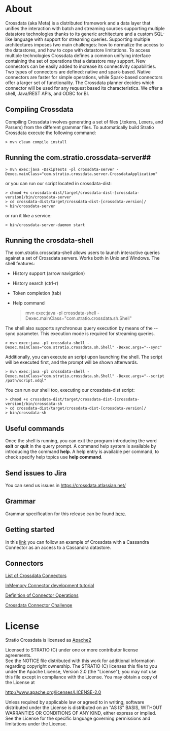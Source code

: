 # About #

Crossdata (aka Meta) is a distributed framework and a data layer that unifies the interaction with batch and streaming sources supporting multiple datastore technologies thanks to its generic architecture and a custom SQL-like language with support for streaming queries. Supporting multiple architectures imposes two main challenges: how to normalize the access to the datastores, and how to cope with datastore limitations. To access multiple technologies Crossdata defines a common unifying interface containing the set of operations that a datastore may support. New connectors can be easily added to increase its connectivity capabilities. Two types of connectors are defined: native and spark-based. Native connectors are faster for simple operations, while Spark-based connectors offer a larger set of functionality. The Crossdata planner decides which connector will be used for any request based its characteristics. We offer a shell, Java/REST APIs, and ODBC for BI.

## Compiling Crossdata ##

Compiling Crossdata involves generating a set of files (.tokens, Lexers, and Parsers) from the different grammar files. To automatically build Stratio Crossdata execute the following command:

    > mvn clean compile install


## Running the com.stratio.crossdata-server##

    > mvn exec:java -DskipTests -pl crossdata-server -Dexec.mainClass="com.stratio.crossdata.server.CrossdataApplication"

or you can run our script located in crossdata-dist:

    > chmod +x crossdata-dist/target/crossdata-dist-[crossdata-version]/bin/crossdata-server
    > cd crossdata-dist/target/crossdata-dist-[crossdata-version]/
    > bin/crossdata-server

or run it like a service:

    > bin/crossdata-server-daemon start
    


## Running the crosdata-shell ##

The com.stratio.crossdata-shell allows users to launch interactive queries against a set of Crossdata servers. 
Works both in Unix and Windows.
The shell features:

 - History support (arrow navigation)
 - History search (ctrl-r)
 - Token completion (tab)
 - Help command


    > mvn exec:java -pl crossdata-shell -Dexec.mainClass="com.stratio.crossdata.sh.Shell"


The shell also supports synchronous query execution by means of the --sync parameter. This execution mode is required for streaming queries.

    > mvn exec:java -pl crossdata-shell -Dexec.mainClass="com.stratio.crossdata.sh.Shell" -Dexec.args="--sync"


Additionally, you can execute an script upon launching the shell. The script will be executed first, and the prompt will be shown afterwards.


    > mvn exec:java -pl crossdata-shell -Dexec.mainClass="com.stratio.crossdata.sh.Shell" -Dexec.args="--script /path/script.xdql"


You can run our shell too, executing our crossdata-dist script:

    > chmod +x crossdata-dist/target/crossdata-dist-[crossdata-version]/bin/crossdata-sh
    > cd crossdata-dist/target/crossdata-dist-[crossdata-version]/
    > bin/crossdata-sh



## Useful commands ##

Once the shell is running, you can exit the program introducing the word **exit** or **quit** in the query prompt. A command help system is available by introducing the command **help**. A help entry is available per command, to check specify help topics use **help command**.

## Send issues to Jira ##
You can send us issues in https://crossdata.atlassian.net/


## Grammar ##

Grammar specification for this release can be found [here](_doc/Grammar.md).

## Getting started ##
In this [link](_doc/GettingStarted.md) you can follow an example of Crossdata with a Cassandra Connector as an access 
to a Cassandra datastore.


## Connectors ##

[List of Crossdata Connectors](_doc/List-of-Crossdata-Connectors.md)

[InMemory Connector development tutorial](_doc/InMemory-Connector-Development-Tutorial.md)

[Definition of Connector Operations](_doc/ConnectorOperations.md)

[Crossdata Connector Challenge](https://stratio.github.io/crossdata/contest)

# License #

Stratio Crossdata is licensed as [Apache2](http://www.apache.org/licenses/LICENSE-2.0.txt)

Licensed to STRATIO (C) under one or more contributor license agreements.  
See the NOTICE file distributed with this work for additional information 
regarding copyright ownership.  The STRATIO (C) licenses this file
to you under the Apache License, Version 2.0 (the
"License"); you may not use this file except in compliance
with the License.  You may obtain a copy of the License at

  http://www.apache.org/licenses/LICENSE-2.0

Unless required by applicable law or agreed to in writing,
software distributed under the License is distributed on an
"AS IS" BASIS, WITHOUT WARRANTIES OR CONDITIONS OF ANY
KIND, either express or implied.  See the License for the
specific language governing permissions and limitations
under the License.
